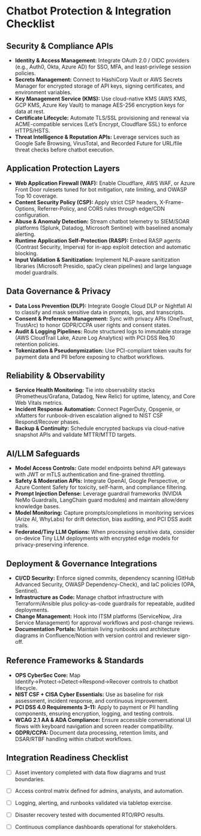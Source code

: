 # Chatbot Protection & Integration Checklist

## Security & Compliance APIs
- **Identity & Access Management:** Integrate OAuth 2.0 / OIDC providers (e.g., Auth0, Okta, Azure AD) for SSO, MFA, and least-privilege session policies.
- **Secrets Management:** Connect to HashiCorp Vault or AWS Secrets Manager for encrypted storage of API keys, signing certificates, and environment variables.
- **Key Management Service (KMS):** Use cloud-native KMS (AWS KMS, GCP KMS, Azure Key Vault) to manage AES-256 encryption keys for data at rest.
- **Certificate Lifecycle:** Automate TLS/SSL provisioning and renewal via ACME-compatible services (Let’s Encrypt, Cloudflare SSL) to enforce HTTPS/HSTS.
- **Threat Intelligence & Reputation APIs:** Leverage services such as Google Safe Browsing, VirusTotal, and Recorded Future for URL/file threat checks before chatbot execution.

## Application Protection Layers
- **Web Application Firewall (WAF):** Enable Cloudflare, AWS WAF, or Azure Front Door rulesets tuned for bot mitigation, rate limiting, and OWASP Top 10 coverage.
- **Content Security Policy (CSP):** Apply strict CSP headers, X-Frame-Options, Referrer-Policy, and CORS rules through edge/CDN configuration.
- **Abuse & Anomaly Detection:** Stream chatbot telemetry to SIEM/SOAR platforms (Splunk, Datadog, Microsoft Sentinel) with baselined anomaly alerting.
- **Runtime Application Self-Protection (RASP):** Embed RASP agents (Contrast Security, Imperva) for in-app exploit detection and automatic blocking.
- **Input Validation & Sanitization:** Implement NLP-aware sanitization libraries (Microsoft Presidio, spaCy clean pipelines) and large language model guardrails.

## Data Governance & Privacy
- **Data Loss Prevention (DLP):** Integrate Google Cloud DLP or Nightfall AI to classify and mask sensitive data in prompts, logs, and transcripts.
- **Consent & Preference Management:** Sync with privacy APIs (OneTrust, TrustArc) to honor GDPR/CCPA user rights and consent states.
- **Audit & Logging Pipelines:** Route structured logs to immutable storage (AWS CloudTrail Lake, Azure Log Analytics) with PCI DSS Req.10 retention policies.
- **Tokenization & Pseudonymization:** Use PCI-compliant token vaults for payment data and PII before exposing to chatbot workflows.

## Reliability & Observability
- **Service Health Monitoring:** Tie into observability stacks (Prometheus/Grafana, Datadog, New Relic) for uptime, latency, and Core Web Vitals metrics.
- **Incident Response Automation:** Connect PagerDuty, Opsgenie, or xMatters for runbook-driven escalation aligned to NIST CSF Respond/Recover phases.
- **Backup & Continuity:** Schedule encrypted backups via cloud-native snapshot APIs and validate MTTR/MTTD targets.

## AI/LLM Safeguards
- **Model Access Controls:** Gate model endpoints behind API gateways with JWT or mTLS authentication and fine-grained throttling.
- **Safety & Moderation APIs:** Integrate OpenAI, Google Perspective, or Azure Content Safety for toxicity, self-harm, and compliance filtering.
- **Prompt Injection Defense:** Leverage guardrail frameworks (NVIDIA NeMo Guardrails, LangChain guard modules) and maintain allow/deny knowledge bases.
- **Model Monitoring:** Capture prompts/completions in monitoring services (Arize AI, WhyLabs) for drift detection, bias auditing, and PCI DSS audit trails.
- **Federated/Tiny LLM Options:** When processing sensitive data, consider on-device Tiny LLM deployments with encrypted edge models for privacy-preserving inference.

## Deployment & Governance Integrations
- **CI/CD Security:** Enforce signed commits, dependency scanning (GitHub Advanced Security, OWASP Dependency-Check), and IaC policies (OPA, Sentinel).
- **Infrastructure as Code:** Manage chatbot infrastructure with Terraform/Ansible plus policy-as-code guardrails for repeatable, audited deployments.
- **Change Management:** Hook into ITSM platforms (ServiceNow, Jira Service Management) for approval workflows and post-change reviews.
- **Documentation Portals:** Maintain living runbooks and architecture diagrams in Confluence/Notion with version control and reviewer sign-off.

## Reference Frameworks & Standards
- **OPS CyberSec Core:** Map Identify→Protect→Detect→Respond→Recover controls to chatbot lifecycle.
- **NIST CSF + CISA Cyber Essentials:** Use as baseline for risk assessment, incident response, and continuous improvement.
- **PCI DSS 4.0 Requirements 3–11:** Apply to payment or PII handling components, ensuring encryption, logging, and testing controls.
- **WCAG 2.1 AA & ADA Compliance:** Ensure accessible conversational UI flows with keyboard navigation and screen reader compatibility.
- **GDPR/CCPA:** Document data processing, retention limits, and DSAR/RTBF handling within chatbot workflows.

## Integration Readiness Checklist
- [ ] Asset inventory completed with data flow diagrams and trust boundaries.
- [ ] Access control matrix defined for admins, analysts, and automation.
- [ ] Logging, alerting, and runbooks validated via tabletop exercise.
- [ ] Disaster recovery tested with documented RTO/RPO results.
- [ ] Continuous compliance dashboards operational for stakeholders.

